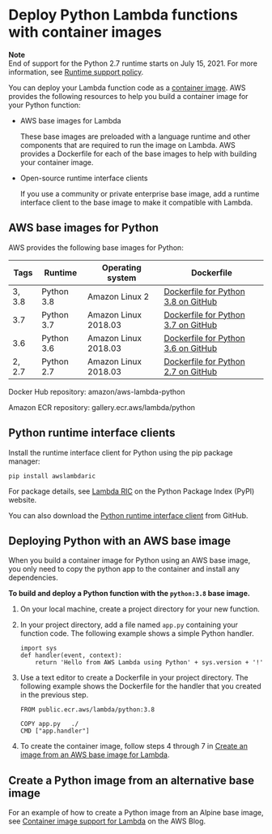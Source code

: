 # Deploy Python Lambda functions with container images<a name="python-image"></a>

**Note**  
End of support for the Python 2\.7 runtime starts on July 15, 2021\. For more information, see [Runtime support policy](runtime-support-policy.md)\.

You can deploy your Lambda function code as a [container image](images-create.md)\. AWS provides the following resources to help you build a container image for your Python function:
+ AWS base images for Lambda

  These base images are preloaded with a language runtime and other components that are required to run the image on Lambda\. AWS provides a Dockerfile for each of the base images to help with building your container image\.
+ Open\-source runtime interface clients

  If you use a community or private enterprise base image, add a runtime interface client to the base image to make it compatible with Lambda\.

## AWS base images for Python<a name="python-image-base"></a>

AWS provides the following base images for Python:


| Tags | Runtime | Operating system | Dockerfile | 
| --- | --- | --- | --- | 
| 3, 3\.8 | Python 3\.8 | Amazon Linux 2 | [Dockerfile for Python 3\.8 on GitHub](https://github.com/aws/aws-lambda-base-images/blob/python3.8/Dockerfile.python3.8) | 
| 3\.7 | Python 3\.7 | Amazon Linux 2018\.03 | [Dockerfile for Python 3\.7 on GitHub](https://github.com/aws/aws-lambda-base-images/blob/python3.7/Dockerfile.python3.7) | 
| 3\.6 | Python 3\.6 | Amazon Linux 2018\.03 | [Dockerfile for Python 3\.6 on GitHub](https://github.com/aws/aws-lambda-base-images/blob/python3.6/Dockerfile.python3.6) | 
| 2, 2\.7 | Python 2\.7 | Amazon Linux 2018\.03 | [Dockerfile for Python 2\.7 on GitHub](https://github.com/aws/aws-lambda-base-images/blob/python2.7/Dockerfile.python2.7) | 

Docker Hub repository: amazon/aws\-lambda\-python

Amazon ECR repository: gallery\.ecr\.aws/lambda/python

## Python runtime interface clients<a name="python-image-clients"></a>

Install the runtime interface client for Python using the pip package manager:

```
pip install awslambdaric
```

For package details, see [Lambda RIC](https://pypi.org/project/awslambdaric) on the Python Package Index \(PyPI\) website\.

You can also download the [Python runtime interface client](https://github.com/aws/aws-lambda-python-runtime-interface-client/) from GitHub\.

## Deploying Python with an AWS base image<a name="python-image-create"></a>

When you build a container image for Python using an AWS base image, you only need to copy the python app to the container and install any dependencies\. 

**To build and deploy a Python function with the `python:3.8` base image\.**

1. On your local machine, create a project directory for your new function\.

1. In your project directory, add a file named `app.py` containing your function code\. The following example shows a simple Python handler\. 

   ```
   import sys
   def handler(event, context):
       return 'Hello from AWS Lambda using Python' + sys.version + '!'
   ```

1. Use a text editor to create a Dockerfile in your project directory\. The following example shows the Dockerfile for the handler that you created in the previous step\.

   ```
   FROM public.ecr.aws/lambda/python:3.8
   
   COPY app.py   ./
   CMD ["app.handler"]
   ```

1. To create the container image, follow steps 4 through 7 in [Create an image from an AWS base image for Lambda](images-create.md#images-create-1.title)\.

## Create a Python image from an alternative base image<a name="python-image-create2"></a>

For an example of how to create a Python image from an Alpine base image, see [Container image support for Lambda](http://aws.amazon.com/blogs/aws/new-for-aws-lambda-container-image-support/) on the AWS Blog\.